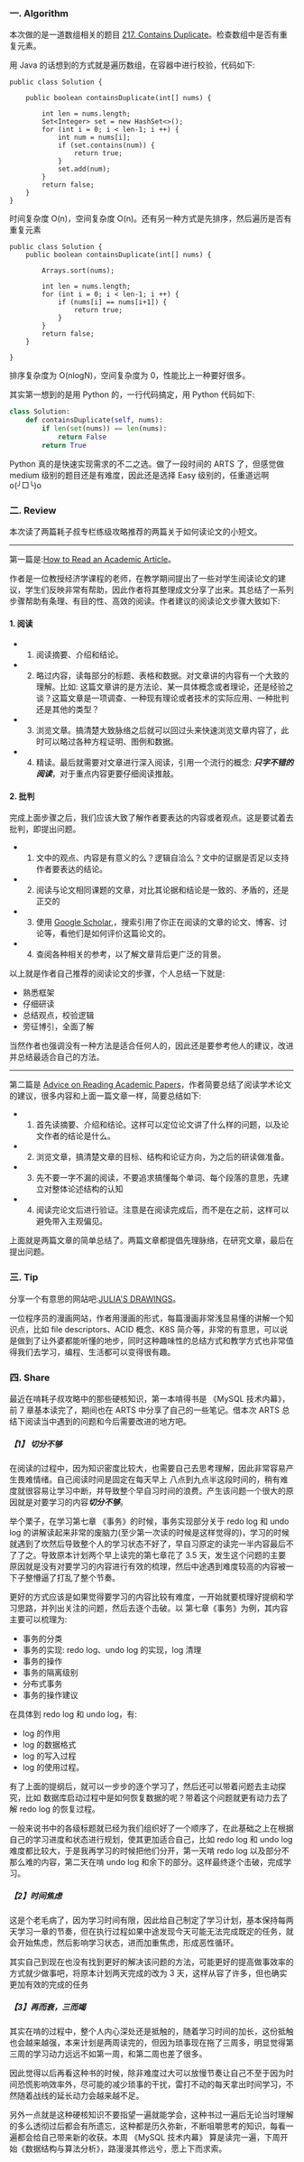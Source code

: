 ### 一. Algorithm

本次做的是一道数组相关的题目 [217. Contains Duplicate](https://leetcode.com/problems/contains-duplicate/)。检查数组中是否有重复元素。

用 Java 的话想到的方式就是遍历数组，在容器中进行校验，代码如下:

```
public class Solution {

    public boolean containsDuplicate(int[] nums) {

        int len = nums.length;
        Set<Integer> set = new HashSet<>();
        for (int i = 0; i < len-1; i ++) {
            int num = nums[i];
            if (set.contains(num)) {
                return true;
            }
            set.add(num);
        }
        return false;
    }
}

```

时间复杂度 O(n)，空间复杂度 O(n)。还有另一种方式是先排序，然后遍历是否有重复元素

```
public class Solution {
    public boolean containsDuplicate(int[] nums) {

        Arrays.sort(nums);

        int len = nums.length;
        for (int i = 0; i < len-1; i ++) {
            if (nums[i] == nums[i+1]) {
                return true;
            }
        }
        return false;
    }

}
```

排序复杂度为 O(nlogN)，空间复杂度为 0，性能比上一种要好很多。

其实第一想到的是用 Python 的，一行代码搞定，用 Python 代码如下:

```Python
class Solution:
    def containsDuplicate(self, nums):
        if len(set(nums)) == len(nums):
            return False
        return True
```

Python 真的是快速实现需求的不二之选。做了一段时间的 ARTS 了，但感觉做 medium 级别的题目还是有难度，因此还是选择 Easy 级别的，任重道远啊 o(╯□╰)o


### 二. Review

本次读了两篇耗子叔专栏练级攻略推荐的两篇关于如何读论文的小短文。

---
第一篇是:[How to Read an Academic Article](https://organizationsandmarkets.com/2010/08/31/how-to-read-an-academic-article/)。

作者是一位教授经济学课程的老师，在教学期间提出了一些对学生阅读论文的建议，学生们反映非常有帮助，因此作者将其整理成文分享了出来。其总结了一系列步骤帮助有条理、有目的性、高效的阅读。作者建议的阅读论文步骤大致如下:


#### 1. 阅读

- 1. 阅读摘要、介绍和结论。
- 2. 略过内容，读每部分的标题、表格和数据。对文章讲的内容有一个大致的理解。比如: 这篇文章讲的是方法论、某一具体概念或者理论，还是经验之谈？这篇文章是一项调查、一种现有理论或者技术的实际应用、一种批判还是其他的类型？
- 3. 浏览文章。搞清楚大致脉络之后就可以回过头来快速浏览文章内容了，此时可以略过各种方程证明、图例和数据。
- 4. 精读。最后就需要对文章进行深入阅读，引用一个流行的概念: ***只字不错的阅读***，对于重点内容更要仔细阅读推敲。

#### 2. 批判

完成上面步骤之后，我们应该大致了解作者要表达的内容或者观点。这是要试着去批判，即提出问题。

- 1. 文中的观点、内容是有意义的么？逻辑自洽么？文中的证据是否足以支持作者要表达的结论。
- 2. 阅读与论文相同课题的文章，对比其论据和结论是一致的、矛盾的，还是正交的
- 3. 使用 [Google Scholar,](https://scholar.google.com/)，搜索引用了你正在阅读的文章的论文、博客、讨论等，看他们是如何评价这篇论文的。
- 4. 查阅各种相关的参考，以了解文章背后更广泛的背景。

以上就是作者自己推荐的阅读论文的步骤，个人总结一下就是:

- 熟悉框架
- 仔细研读
- 总结观点，校验逻辑
- 旁征博引，全面了解

当然作者也强调没有一种方法是适合任何人的，因此还是要参考他人的建议，改进并总结最适合自己的方法。

---

第二篇是 [Advice on Reading Academic Papers](https://www.cc.gatech.edu/~akmassey/posts/2012-02-15-advice-on-reading-academic-papers.html)，作者简要总结了阅读学术论文的建议，很多内容和上面一篇文章一样，简要总结如下:

- 1. 首先读摘要、介绍和结论。这样可以定位论文讲了什么样的问题，以及论文作者的结论是什么。
- 2. 浏览文章，搞清楚文章的目标、结构和论证方向，为之后的研读做准备。
- 3. 先不要一字不漏的阅读，不要追求搞懂每个单词、每个段落的意思，先建立对整体论述结构的认知
- 4. 阅读完论文后进行验证。注意是在阅读完成后，而不是在之前，这样可以避免带入主观偏见。

上面就是两篇文章的简单总结了。两篇文章都提倡先理脉络，在研究文章，最后在提出问题。


### 三. Tip

分享一个有意思的网站吧:[JULIA'S DRAWINGS](https://drawings.jvns.ca/)。

一位程序员的漫画网站，作者用漫画的形式，每篇漫画非常浅显易懂的讲解一个知识点，比如 file descriptors、ACID 概念、K8S 简介等，非常的有意思，可以说是做到了让外婆都能听懂的地步，同时这种趣味性的总结方式和教学方式也非常值得我们去学习，编程、生活都可以变得很有趣。

### 四. Share

最近在啃耗子叔攻略中的那些硬核知识，第一本啃得书是 《MySQL 技术内幕》，前 7 章基本读完了，期间也在 ARTS 中分享了自己的一些笔记。借本次 ARTS 总结下阅读当中遇到的问题和今后需要改进的地方吧。

##### 【1】 切分不够

在阅读的过程中，因为知识密度比较大，也需要自己去思考理解，因此非常容易产生畏难情绪。自己阅读时间是固定在每天早上 八点到九点半这段时间的，稍有难度就很容易让学习中断，并导致整个早自习时间的浪费。产生该问题一个很大的原因就是对要学习的内容***切分不够***。

举个栗子，在学习第七章 《事务》的时候，事务实现部分关于 redo log 和 undo log 的讲解读起来非常的废脑力(至少第一次读的时候是这样觉得的)，学习的时候就遇到了坎然后导致整个人的学习状态不好了，早自习原定的读完一半内容最后不了了之。导致原本计划两个早上读完的第七章花了 3.5 天，发生这个问题的主要原因就是没有对要学习的内容进行有效的梳理，然后中途遇到难度较高的内容被一下子整懵逼了打乱了整个节奏。

更好的方式应该是如果觉得要学习的内容比较有难度，一开始就要梳理好提纲和学习思路，并列出关注的问题，然后去逐个击破。以 第七章《事务》为例，其内容主要可以梳理为:

- 事务的分类
- 事务的实现: redo log、undo log 的实现，log 清理
- 事务的操作
- 事务的隔离级别
- 分布式事务
- 事务的操作建议

在具体到 redo log 和 undo log，有:
- log 的作用
- log 的数据格式
- log 的写入过程
- log 的使用过程。

有了上面的提纲后，就可以一步步的逐个学习了，然后还可以带着问题去主动探究，比如 数据库启动过程中是如何恢复数据的呢？带着这个问题就更有动力去了解 redo log 的恢复过程。

一般来说书中的各级标题就已经为我们组织好了一个顺序了，在此基础之上在根据自己的学习进度和状态进行规划，使其更加适合自己，比如 redo log 和 undo log 难度都比较大，于是我再学习的时候把他们分开，第一天啃 redo log 以及部分不那么难的内容，第二天在啃 undo log 和余下的部分。这样最终逐个击破，完成学习。

##### 【2】时间焦虑

这是个老毛病了，因为学习时间有限，因此给自己制定了学习计划，基本保持每两天学习一章的节奏，但在执行过程如果中途发现今天可能无法完成既定的任务，就会开始焦虑，然后影响学习状态，进而加重焦虑，形成恶性循环。

其实自己到现在也没有找到更好的解决该问题的方法，可能更好的提高做事效率的方式就少做事吧，将原本计划两天完成的改为 3 天，这样从容了许多，但也确实更加有效的完成的任务

##### 【3】再而衰，三而竭

其实在啃的过程中，整个人内心深处还是抵触的，随着学习时间的加长，这份抵触也会越来越强，本来计划是两周读完的，但因为琐事现在拖了三周多，明显觉得第三周的学习动力远远不如第一周，和第二周也差了很多。

因此觉得以后再看这种书的时候，除非难度过大可以放慢节奏让自己不至于因为时间恐慌影响效率外，尽可能的减少琐事的干扰，雷打不动的每天拿出时间学习，不然随着战线的延长动力会越来越不足。

另外一点就是这种硬核知识不要指望一遍就能学会，这种书过一遍后无论当时理解的多么透彻过后都会有所遗忘，这种都是历久弥新，不断咀嚼思考的知识，每看一遍都会给自己带来新的收获。本周 《MySQL 技术内幕》 算是读完一遍，下周开始《数据结构与算法分析》，路漫漫其修远兮，愿上下而求索。



